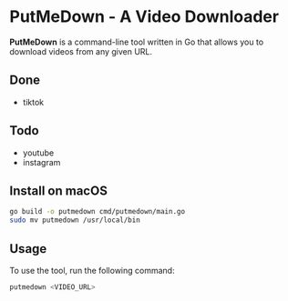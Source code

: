 # PutMeDown - A Video Downloader

**PutMeDown** is a command-line tool written in Go that allows you to download videos from any given URL.

## Done
- tiktok

## Todo
- youtube
- instagram

## Install on macOS

```bash
go build -o putmedown cmd/putmedown/main.go
sudo mv putmedown /usr/local/bin
```

## Usage

To use the tool, run the following command:

```bash
putmedown <VIDEO_URL>
```
